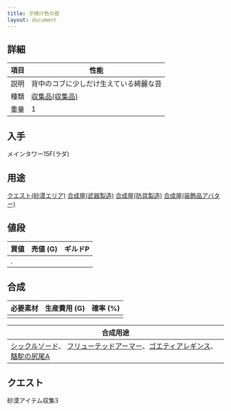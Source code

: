 ```yaml
---
title: 夕焼け色の苔
layout: document
---
```

## 詳細


|項目|性能|
|---|---|
|説明|背中のコブに少しだけ生えている綺麗な苔|
|種類|[収集品(収集品)](収集品(収集品))|
|重量|1|
	 	 	
## 入手

メインタワー15F(ラダ)

## 用途

[クエスト(砂漠エリア)](クエスト(砂漠エリア))
[合成屋(武器製造)](合成屋(武器製造))
[合成屋(防具製造)](合成屋(防具製造))
[合成屋(装飾品アバター)](合成屋(装飾品アバター))

## 値段


|買値|売値 (G)|ギルドP|
|---|---|---|
|.|||

## 合成


|必要素材|生産費用 (G)|確率 (%)|
|---|---|---|
||||


|合成用途|
|---|
|[シックルソード](シックルソード)、 [フリューテッドアーマー](フリューテッドアーマー)、[ゴエティアレギンス](ゴエティアレギンス)、 [駱駝の尻尾A](駱駝の尻尾A)|

## クエスト

砂漠アイテム収集3
